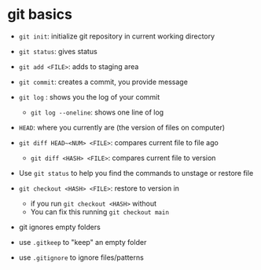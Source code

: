 # git basics

- `git init`: initialize git repository in current working directory
- `git status`: gives status
- `git add <FILE>`: adds <FILE> to staging area
- `git commit`: creates a commit, you provide message

- `git log` : shows you the log of your commit
    - `git log --oneline`: shows one line of log

- `HEAD`: where you currently are (the version of files on computer)
- `git diff HEAD~<NUM> <FILE>`: compares current file to file <NUM> ago
    - `git diff <HASH> <FILE>`: compares current file to <HASH> version 

- Use `git status` to help you find the commands to unstage or restore file
- `git checkout <HASH> <FILE>`: restore <FILE> to version in <HASH>
    - if you run `git checkout <HASH>` without  <FILE> 
    - You can fix this running `git checkout main`
 
- git ignores empty folders
- use `.gitkeep` to "keep" an empty folder
- use `.gitignore` to ignore files/patterns

